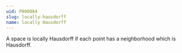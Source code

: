 ```yaml
---
uid: P000084
slug: locally-hausdorff
name: locally Hausdorff
---
```

A space is locally Hausdorff if each point has a neighborhood which is Hausdorff.

